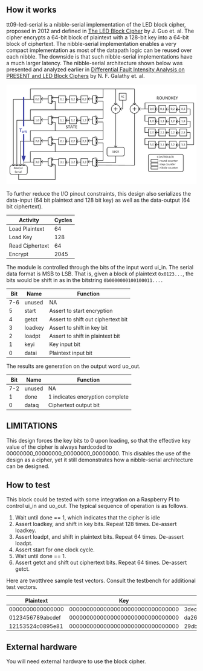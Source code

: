 <!---

This file is used to generate your project datasheet. Please fill in the information below and delete any unused
sections.

You can also include images in this folder and reference them in the markdown. Each image must be less than
512 kb in size, and the combined size of all images must be less than 1 MB.
-->

## How it works

tt09-led-serial is a nibble-serial implementation of the LED block cipher, proposed in 2012 and defined in [The LED Block Cipher](https://eprint.iacr.org/2012/600.pdf) by J. Guo et. al. The cipher encrypts a 64-bit block of plaintext with a 128-bit key into a 64-bit block of ciphertext. The nibble-serial implementation enables a very compact implementation as most of the datapath logic can be reused over each nibble. The downside is that such nibble-serial implementations have a much larger latency. The nibble-serial architecture shown below was presented and analyzed earlier in [Differential Fault Intensity Analysis on PRESENT and LED Block Ciphers](https://dl.acm.org/doi/10.1007/978-3-319-21476-4_12) by N. F. Galathy et. al.

![image](lednibble.png)

To further reduce the I/O pinout constraints, this design also serializes the data-input (64 bit plaintext and 128 bit key) as well as the data-output (64 bit ciphertext). 

| Activity        | Cycles               |
|-----------------|----------------------|
| Load Plaintext  | 64                   |
| Load Key        | 128                  |
| Read Ciphertext | 64                   |
| Encrypt         | 2045                 |

The module is controlled through the bits of the input word ui_in.
The serial data format is MSB to LSB. That is, given a block of plaintext `0x0123...`, the bits would be shift in as in the bitstring `0b0000000100100011....`

| Bit             | Name     |  Function                             |
|-----------------|----------|---------------------------------------|
| 7-6             | unused   | NA                                    |
| 5               | start    | Assert to start encryption            |
| 4               | getct    | Assert to shift out ciphertext bit    |
| 3               | loadkey  | Assert to shift in key bit            |
| 2               | loadpt   | Assert to shift in plaintext bit      |
| 1               | keyi     | Key input bit                         |
| 0               | datai    | Plaintext input bit                   |

The results are generation on the output word uo_out.

| Bit             | Name     |  Function                             |
|-----------------|----------|---------------------------------------|
| 7-2             | unused   | NA                                    |
| 1               | done     | 1 indicates encryption complete       |
| 0               | dataq    | Ciphertext output bit                 |

## LIMITATIONS

This design forces the key bits to 0 upon loading, so that the effective key value of the cipher is always hardcoded to 00000000_00000000_00000000_00000000. This disables the use of the design as a cipher, yet it still demonstrates how a nibble-serial architecture can be designed.

## How to test

This block could be tested with some integration on a Raspberry PI to control ui_in and uo_out.
The typical sequence of operation is as follows.

1. Wait until done == 1, which indicates that the cipher is idle
2. Assert loadkey, and shift in key bits. Repeat 128 times. De-assert loadkey.
3. Assert loadpt, and shift in plaintext bits. Repeat 64 times. De-assert loadpt.
4. Assert start for one clock cycle.
5. Wait until done == 1.
6. Assert getct and shift out ciphertext bits. Repeat 64 times. De-assert getct.

Here are twotthree sample test vectors. Consult the testbench for additional test vectors.

| Plaintext           |              Key                           | Ciphertext              |
|---------------------|--------------------------------------------|-------------------------|
|  0000000000000000   |  00000000000000000000000000000000          | 3decb2a0850cdba1        |
|  0123456789abcdef   | 00000000000000000000000000000000           | da261393c73be9ce        |
|  12153524c0895e81   | 00000000000000000000000000000000           | 29db5fe262572f4e        |

## External hardware

You will need external hardware to use the block cipher.
